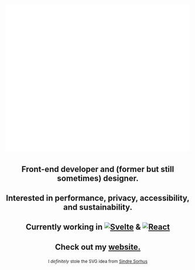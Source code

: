 <h1>
  <img src="name.svg" width="800" height="400" alt="Ryan Filler, Front-End Developer" style="--background: red;" />
</h1>

<ul style="list-style: none; padding: 0; margin:0; text-align: center">
  <li>
    <h2>
      Front-end developer and (former but still sometimes) designer.
    </h2>
  </li>
  <li>
    <h2>
      Interested in performance, privacy, accessibility, and sustainability.
    </h2>
  </li>
  <li>
    <h2>
      Currently working in <a href="https://svelte.dev/"><img src='https://github.com/ryanfiller/ryanfiller/blob/main/svelte-logo.svg' alt='Svelte' /></a> & <a href="https://reactjs.org/"><img src='https://github.com/ryanfiller/ryanfiller/blob/main/react-logo.svg' alt='React' /></a>
    </h2>
  </li>
  <li>
    <h2>
      Check out my <a href="https://ryanfiller.com">website.</a>
    </h2>
  </li>
  <li>
    <small>
      I <em>definitely</em> stole the SVG idea from <a href="https://github.com/sindresorhus/css-in-readme-like-wat">Sindre Sorhus</a>
    </small>
  </li>
</ul>